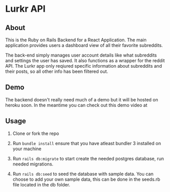 # Lurkr API

## About
This is the Ruby on Rails Backend for a React Application. The main application provides users a dashboard view of all their favorite subreddits. 

The back-end simply manages user account details like what subreddits and settings the user has saved. It also functions as a wrapper for the reddit API. The Lurkr app only reqiured specific information about subreddits and their posts, so all other info has been filtered out. 

## Demo
The backend doesn't really need much of a demo but it will be hosted on heroku soon. In the meantime you can check out this demo video at 



## Usage 

1. Clone or fork the repo

2. Run `bundle install` ensure that you have atleast bundler 3 installed on your machine

3. Run `rails db:migrate` to start create the needed postgres database, run needed migrations. 

4. Run `rails db:seed` to seed the database with sample data. You can choose to add your own sample data, this can be done in the seeds.rb file located in the db folder. 

